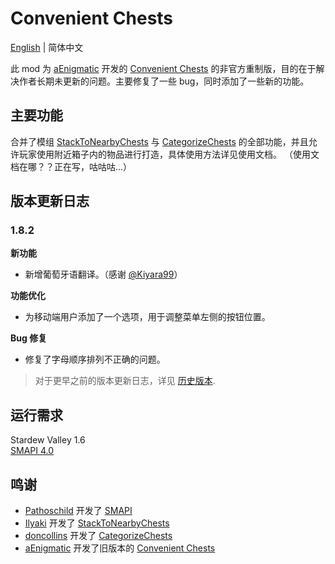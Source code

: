 ﻿# Convenient Chests

[English](README.md) | 简体中文

此 mod 为 [aEnigmatic](https://github.com/aEnigmatic)
开发的 [Convenient Chests](https://github.com/aEnigmatic/ConvenientChests) 的非官方重制版，目的在于解决作者长期未更新的问题。主要修复了一些
bug，同时添加了一些新的功能。

## 主要功能

合并了模组 [StackToNearbyChests](https://www.nexusmods.com/stardewvalley/mods/1787)
与 [CategorizeChests](https://www.nexusmods.com/stardewvalley/mods/1300) 的全部功能，并且允许玩家使用附近箱子内的物品进行打造，具体使用方法详见使用文档。
（使用文档在哪？？正在写，咕咕咕...）

## 版本更新日志

### 1.8.2

**新功能**

- 新增葡萄牙语翻译。（感谢 [@Kiyara99](https://next.nexusmods.com/profile/Kiyara99)）

**功能优化**

- 为移动端用户添加了一个选项，用于调整菜单左侧的按钮位置。

**Bug 修复**

- 修复了字母顺序排列不正确的问题。

> 对于更早之前的版本更新日志，详见 [历史版本](VersionHistories/VersionHistory_zh.md).

## 运行需求

Stardew Valley 1.6  
[SMAPI 4.0](https://smapi.io)

## 鸣谢

* [Pathoschild](https://github.com/Pathoschild) 开发了 [SMAPI](https://github.com/Pathoschild/SMAPI)
* [Ilyaki](https://github.com/Ilyaki) 开发了 [StackToNearbyChests](https://github.com/Ilyaki/StackToNearbyChests)
* [doncollins](https://github.com/doncollins) 开发了 [CategorizeChests](https://github.com/doncollins/StardewValleyMods)
* [aEnigmatic](https://github.com/aEnigmatic)
  开发了旧版本的 [Convenient Chests](https://github.com/aEnigmatic/ConvenientChests)